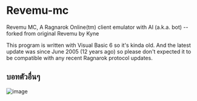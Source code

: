 # Revemu-mc
Revemu MC, A Ragnarok Online(tm) client emulator with AI (a.k.a. bot) -- forked from original Revemu by Kyne

This program is written with Visual Basic 6 so it's kinda old. And the latest update was since June 2005 (12 years ago) so please don't expected it to be compatible with any recent Ragnarok protocol updates.

## บอทตัวอื่นๆ 
![image](https://github.com/PoyDevelop/revemu-mc/assets/26118893/f3ca51f2-1f84-401b-b7a3-f5a3533b406c)
